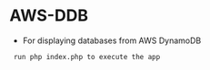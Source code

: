 # AWS-DDB
- For displaying databases from AWS DynamoDB

``` run php index.php to execute the app```
